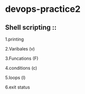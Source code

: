 # devops-practice2
Shell scripting ::
-------------------------
1.printing

2.Varibales (v)

3.Funcations (F)

4.conditions (c)

5.loops (l)

6.exit status